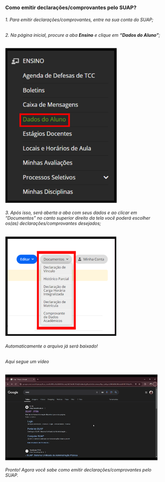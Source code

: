 ### Como emitir declarações/comprovantes pelo **SUAP**?
###### 1. Para emitir declarações/comprovantes, entre na sua conta do SUAP;
###### 2. Na página inicial, procure a aba **Ensino** e clique em **“Dados do Aluno”**;

![Imagem 1](<declaracao1.png>)

###### 3. Após isso, será aberta a aba com seus dados e ao clicar em “Documentos” no canto superior direito da tela você poderá escolher os(as) declarações/comprovantes desejados;

![Imagem 2](<declaracao2.png>)

###### Automaticamente o arquivo já será baixado!

###### Aqui segue um vídeo
![Aqui segue um gif](<declaração.gif>)

###### Pronto! Agora você sabe como emitir declarações/comprovantes pelo SUAP.
